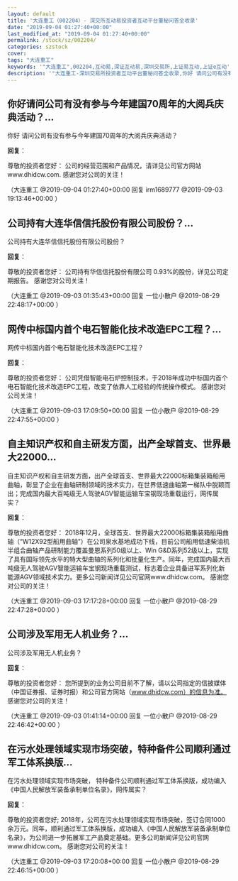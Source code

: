 ```yaml
---
layout: default
title: '大连重工（002204）- 深交所互动易投资者互动平台董秘问答全收录'
date: "2019-09-04 01:27:40+00:00"
last_modified_at: "2019-09-04 01:27:40+00:00"
permalink: /stock/sz/002204/
categories: szstock
cover: 
tags: "大连重工"
keywords: '"大连重工",002204,互动易,深证互动易,深圳交易所,上证易互动,上证e互动'
description: '"大连重工-深圳交易所投资者互动平台董秘问答全收录,你好 请问公司有没有参与今年建国70周年的大阅兵庆典活动？"'
---
```


## 你好请问公司有没有参与今年建国70周年的大阅兵庆典活动？...

你好 请问公司有没有参与今年建国70周年的大阅兵庆典活动？

**回复**：

尊敬的投资者您好：
    公司的经营范围和产品情况，请详见公司官方网站www.dhidcw.com.
    感谢您对公司的关注！ 

（大连重工  @2019-09-04 01:27:40+00:00 回复 irm1689777  @2019-09-03 19:13:46+00:00 ）

## 公司持有大连华信信托股份有限公司股份？...

公司持有大连华信信托股份有限公司股份？

**回复**：

尊敬的投资者您好：
    公司持有华信信托股份有限公司 0.93%的股份，详见公司定期报告。
    感谢您对公司关注！ 

（大连重工  @2019-09-03 01:35:43+00:00 回复 一位小散户  @2019-08-29 22:48:17+00:00 ）

## 网传中标国内首个电石智能化技术改造EPC工程？...

网传中标国内首个电石智能化技术改造EPC工程？

**回复**：

尊敬的投资者您好：
    公司凭借智能电石炉控制技术，于2018年成功中标国内首个电石智能化技术改造EPC工程，改变了依靠人工经验的传统操作模式。
    感谢您对公司关注！ 

（大连重工  @2019-09-03 17:09:50+00:00 回复 一位小散户  @2019-08-29 22:47:55+00:00 ）

## 自主知识产权和自主研发方面，出产全球首支、世界最大22000...

自主知识产权和自主研发方面，出产全球首支、世界最大22000标箱集装箱船用曲轴，彰显了企业在曲轴研制领域的技术实力，在世界低速曲轴第一梯队中脱颖而出；完成国内最大百吨级无人驾驶AGV智能运输车宝钢现场重载运行，网传属实？

**回复**：

尊敬的投资者您好：
    2018年12月，全球首支、世界最大22000标箱集装箱船用曲轴（“W12X92型船用曲轴”）在公司泉水基地成功下线，目前公司船用低速柴油机半组合曲轴产品研制能力覆盖曼恩系列50级以上、Win G&D系列52级以上，实现了具有国际领先水平的特大型曲轴的系列化和批量化生产。同年，完成国内最大百吨级无人驾驶AGV智能运输车宝钢现场重载测试，标志着企业具备进军系列化新能源AGV领域技术实力。更多公司新闻详见公司官网www.dhidcw.com。
    感谢您对公司的关注！ 

（大连重工  @2019-09-03 17:17:28+00:00 回复 一位小散户  @2019-08-29 22:47:28+00:00 ）

## 公司涉及军用无人机业务？...

公司涉及军用无人机业务？

**回复**：

尊敬的投资者您好：
    您所提到的业务公司目前不了解，请以公司指定的信披媒体（中国证券报、证券时报）和公司官方网站（www.dhidcw.com）的信息为准。
    感谢您对公司的关注！ 

（大连重工  @2019-09-03 01:41:14+00:00 回复 一位小散户  @2019-08-29 22:46:42+00:00 ）

## 在污水处理领域实现市场突破，特种备件公司顺利通过军工体系换版...

在污水处理领域实现市场突破，
特种备件公司顺利通过军工体系换版，成功编入《中国人民解放军装备承制单位名录》，网传属实？

**回复**：

尊敬的投资者您好;
    2018年，公司在污水处理领域实现市场突破，签订合同1000余万元。同年，顺利通过军工体系换版，成功编入《中国人民解放军装备承制单位名录》，为公司进一步拓展军工产品奠定基础。更多公司新闻详见公司官网www.dhidcw.com。
    感谢您对公司的关注！ 

（大连重工  @2019-09-03 17:20:08+00:00 回复 一位小散户  @2019-08-29 22:46:15+00:00 ）


